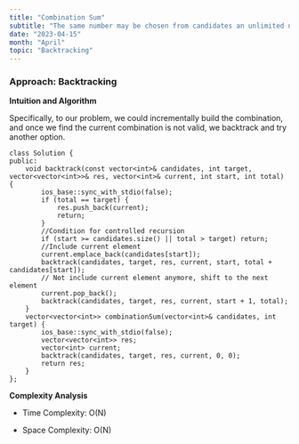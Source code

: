 ```yaml
---
title: "Combination Sum"
subtitle: "The same number may be chosen from candidates an unlimited number of times. Two combinations are unique if the frequency of at least one of the chosen numbers is different."
date: "2023-04-15"
month: "April"
topic: "Backtracking"
---
```


### Approach: Backtracking
**Intuition and Algorithm**

Specifically, to our problem, we could incrementally build the combination, and once we find the current combination is not valid, we backtrack and try another option.

```
class Solution {
public:
    void backtrack(const vector<int>& candidates, int target, vector<vector<int>>& res, vector<int>& current, int start, int total) {
        ios_base::sync_with_stdio(false);
        if (total == target) {
            res.push_back(current);
            return;
        }
        //Condition for controlled recursion
        if (start >= candidates.size() || total > target) return;
        //Include current element
        current.emplace_back(candidates[start]);
        backtrack(candidates, target, res, current, start, total + candidates[start]); 
        // Not include current element anymore, shift to the next element
        current.pop_back();
        backtrack(candidates, target, res, current, start + 1, total); 
    }
    vector<vector<int>> combinationSum(vector<int>& candidates, int target) {
        ios_base::sync_with_stdio(false);
        vector<vector<int>> res;
        vector<int> current;
        backtrack(candidates, target, res, current, 0, 0);
        return res;
    }  
};
```

**Complexity Analysis**

- Time Complexity: O(N)

- Space Complexity: O(N)